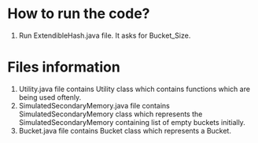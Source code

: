 # How to run the code?

1. Run ExtendibleHash.java file. It asks for Bucket_Size.

# Files information

1. Utility.java file contains Utility class which contains functions which are being used oftenly.
2. SimulatedSecondaryMemory.java file contains SimulatedSecondaryMemory class which represents the SimulatedSecondaryMemory containing list of empty buckets initially.
3. Bucket.java file contains Bucket class which represents a Bucket.

